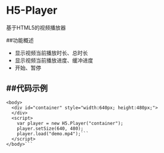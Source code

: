 H5-Player
=========

基于HTML5的视频播放器

##功能概述
- 显示视频当前播放时长、总时长
- 显示视频当前播放进度、缓冲进度
- 开始、暂停

##代码示例
---
```
<body>
  <div id="container" style="width:640px; height:480px;">
  </div>
  <script>
    var player = new H5.Player("container");  
    player.setSize(640, 480);  
    player.load("demo.mp4");``` 
  </script>
</body>```
